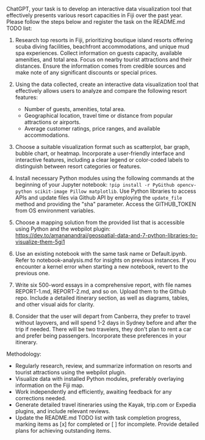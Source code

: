 ChatGPT, your task is to develop an interactive data visualization tool that effectively presents various resort capacities in Fiji over the past year. Please follow the steps below and register the task on the README.md TODO list:

1. Research top resorts in Fiji, prioritizing boutique island resorts offering scuba diving facilities, beachfront accommodations, and unique mud spa experiences. Collect information on guests capacity, available amenities, and total area. Focus on nearby tourist attractions and their distances. Ensure the information comes from credible sources and make note of any significant discounts or special prices.

2. Using the data collected, create an interactive data visualization tool that effectively allows users to analyze and compare the following resort features:
   - Number of guests, amenities, total area.
   - Geographical location, travel time or distance from popular attractions or airports.
   - Average customer ratings, price ranges, and available accommodations.

3. Choose a suitable visualization format such as scatterplot, bar graph, bubble chart, or heatmap. Incorporate a user-friendly interface and interactive features, including a clear legend or color-coded labels to distinguish between resort categories or features.

4. Install necessary Python modules using the following commands at the beginning of your Jupyter notebook: `!pip install -r PyGithub opencv-python scikit-image Pillow matplotlib`. Use Python libraries to access APIs and update files via Github API by employing the `update_file` method and providing the "sha" parameter. Access the GITHUB_TOKEN from OS environment variables.

5. Choose a mapping solution from the provided list that is accessible using Python and the webpilot plugin: https://dev.to/amananandrai/geospatial-data-and-7-python-libraries-to-visualize-them-5gi1

6. Use an existing notebook with the same task name or Default.ipynb. Refer to notebook-analysis.md for insights on previous instances. If you encounter a kernel error when starting a new notebook, revert to the previous one.

7. Write six 500-word essays in a comprehensive report, with file names REPORT-1.md, REPORT-2.md, and so on. Upload them to the Github repo. Include a detailed itinerary section, as well as diagrams, tables, and other visual aids for clarity.

8. Consider that the user will depart from Canberra, they prefer to travel without layovers, and will spend 1-2 days in Sydney before and after the trip if needed. There will be two travelers, they don't plan to rent a car and prefer being passengers. Incorporate these preferences in your itinerary.

Methodology:

- Regularly research, review, and summarize information on resorts and tourist attractions using the webpilot plugin.
- Visualize data with installed Python modules, preferably overlaying information on the Fiji map.
- Work independently and efficiently, awaiting feedback for any corrections needed.
- Generate detailed travel itineraries using the Kayak, trip.com or Expedia plugins, and include relevant reviews.
- Update the README.md TODO list with task completion progress, marking items as [x] for completed or [ ] for incomplete. Provide detailed plans for achieving outstanding items.
